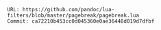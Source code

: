 <!-- vim: set ft=markdown ts=2 sw=2 ai cc=80 et spell nolist wrap lbr :-->
<!-- SPDX-License-Identifier: MIT-0 -->
<!-- SPDX-FileCopyrightText: 2021-2025 The DPS8M Development Team -->
<!-- scspell-id: bb9a1542-f92e-11ec-a903-80ee73e9b8e7 -->
```text
URL: https://github.com/pandoc/lua-filters/blob/master/pagebreak/pagebreak.lua
Commit: ca72210b453cc0d045360e0ae36448d019d7dfbf
```
